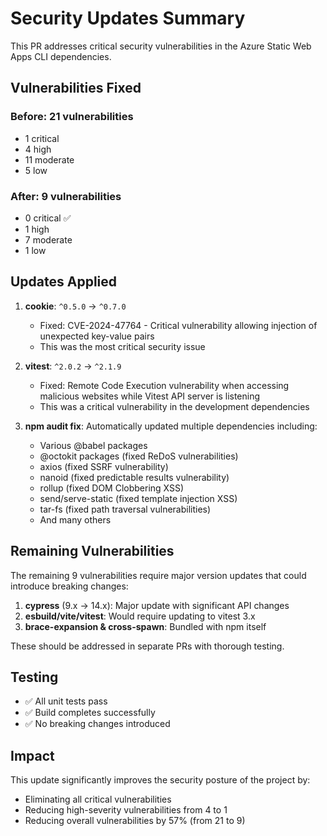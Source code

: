 # Security Updates Summary

This PR addresses critical security vulnerabilities in the Azure Static Web Apps CLI dependencies.

## Vulnerabilities Fixed

### Before: 21 vulnerabilities

- 1 critical
- 4 high
- 11 moderate
- 5 low

### After: 9 vulnerabilities

- 0 critical ✅
- 1 high
- 7 moderate
- 1 low

## Updates Applied

1. **cookie**: `^0.5.0` → `^0.7.0`

   - Fixed: CVE-2024-47764 - Critical vulnerability allowing injection of unexpected key-value pairs
   - This was the most critical security issue

2. **vitest**: `^2.0.2` → `^2.1.9`

   - Fixed: Remote Code Execution vulnerability when accessing malicious websites while Vitest API server is listening
   - This was a critical vulnerability in the development dependencies

3. **npm audit fix**: Automatically updated multiple dependencies including:
   - Various @babel packages
   - @octokit packages (fixed ReDoS vulnerabilities)
   - axios (fixed SSRF vulnerability)
   - nanoid (fixed predictable results vulnerability)
   - rollup (fixed DOM Clobbering XSS)
   - send/serve-static (fixed template injection XSS)
   - tar-fs (fixed path traversal vulnerabilities)
   - And many others

## Remaining Vulnerabilities

The remaining 9 vulnerabilities require major version updates that could introduce breaking changes:

1. **cypress** (9.x → 14.x): Major update with significant API changes
2. **esbuild/vite/vitest**: Would require updating to vitest 3.x
3. **brace-expansion & cross-spawn**: Bundled with npm itself

These should be addressed in separate PRs with thorough testing.

## Testing

- ✅ All unit tests pass
- ✅ Build completes successfully
- ✅ No breaking changes introduced

## Impact

This update significantly improves the security posture of the project by:

- Eliminating all critical vulnerabilities
- Reducing high-severity vulnerabilities from 4 to 1
- Reducing overall vulnerabilities by 57% (from 21 to 9)
